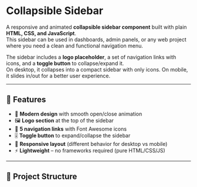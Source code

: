 # Collapsible Sidebar

A responsive and animated **collapsible sidebar component** built with plain **HTML, CSS, and JavaScript**.  
This sidebar can be used in dashboards, admin panels, or any web project where you need a clean and functional navigation menu.  

The sidebar includes a **logo placeholder**, a set of navigation links with icons, and a **toggle button** to collapse/expand it.  
On desktop, it collapses into a compact sidebar with only icons. On mobile, it slides in/out for a better user experience.  

---

## 🔹 Features
- 🎨 **Modern design** with smooth open/close animation  
- 🖼️ **Logo section** at the top of the sidebar  
- 🔗 **5 navigation links** with Font Awesome icons  
- 🎚️ **Toggle button** to expand/collapse the sidebar  
- 📱 **Responsive layout** (different behavior for desktop vs mobile)  
- ⚡ **Lightweight** – no frameworks required (pure HTML/CSS/JS)  

---

## 📂 Project Structure

